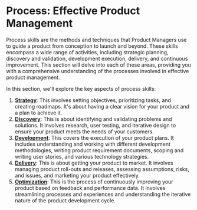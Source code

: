 # Process: Effective Product Management

Process skills are the methods and techniques that Product Managers use to guide a product from conception to launch and beyond. These skills encompass a wide range of activities, including strategic planning, discovery and validation, development execution, delivery, and continuous improvement. This section will delve into each of these areas, providing you with a comprehensive understanding of the processes involved in effective product management.

In this section, we'll explore the key aspects of process skills:

1. [**Strategy**](strategy/): This involves setting objectives, prioritizing tasks, and creating roadmaps. It's about having a clear vision for your product and a plan to achieve it.
2. [**Discovery**](discovery/): This is about identifying and validating problems and solutions. It involves research, user testing, and iterative design to ensure your product meets the needs of your customers.
3. [**Development**](development/): This covers the execution of your product plans. It includes understanding and working with different development methodologies, writing product requirement documents, scoping and writing user stories, and various technology strategies.
4. [**Delivery**](delivery/): This is about getting your product to market. It involves managing product roll-outs and releases, assessing assumptions, risks, and issues, and marketing your product effectively.
5. [**Optimization**](optimization/): This is the process of continuously improving your product based on feedback and performance data. It involves streamlining processes and experiences and understanding the iterative nature of the product development cycle.
